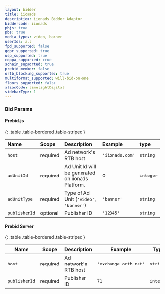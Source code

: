 ```yaml
---
layout: bidder
title: iionads
description: iionads Bidder Adaptor
biddercode: iionads
pbjs: true
pbs: true
media_types: video, banner
userIds: all
fpd_supported: false
gdpr_supported: true
usp_supported: true
coppa_supported: true
schain_supported: true
prebid_member: false
ortb_blocking_supported: true
multiformat_supported: will-bid-on-one
floors_supported: false
aliasCode: limelightDigital
sidebarType: 1
---
```


### Bid Params

#### Prebid.js

{: .table .table-bordered .table-striped }

| Name           | Scope      | Description                                                    | Example            |type|
| :-----------   | :--------- | :------------                                                  | :----------------- |:---|
| `host` | required | Ad network's RTB host | `'iionads.com'` | `string` |
| `adUnitId` | required   | Ad Unit Id will be generated on iionads Platform. | 0                        | `integer` |
| `adUnitType`      | required   | Type of Ad Unit (`'video'`, `'banner'`)                                             | `'banner'`                 | `string` |
| `publisherId` | optional | Publisher ID | `'12345'` | `string` |

#### Prebid Server

{: .table .table-bordered .table-striped }

| Name          | Scope    | Description           | Example               | Type      |
|---------------|----------|-----------------------|-----------------------|-----------|
| `host`        | required | Ad network's RTB host | `'exchange.ortb.net'` | `string`  |
| `publisherId` | required | Publisher ID          | `71`                  | `integer` |
